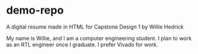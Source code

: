 # demo-repo
A digital resume made in HTML for Capstone Design 1 by Willie Hedrick 

My name is Willie, and I am a computer engineering student. I plan to work as an RTL engineer once I graduate. I  prefer Vivado for work. 
